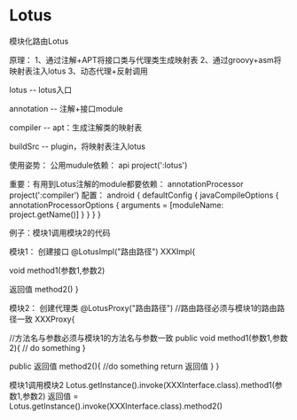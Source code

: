 # Lotus
模块化路由Lotus

原理：
1、通过注解+APT将接口类与代理类生成映射表
2、通过groovy+asm将映射表注入lotus
3、动态代理+反射调用

lotus -- lotus入口

annotation -- 注解+接口module

compiler -- apt：生成注解类的映射表

buildSrc -- plugin，将映射表注入lotus

使用姿势：
公用mudule依赖：
api project(':lotus')

重要：有用到Lotus注解的module都要依赖：
annotationProcessor project(':compiler')
配置：
android {
  defaultConfig {
      javaCompileOptions {
          annotationProcessorOptions {
              arguments = [moduleName: project.getName()]
          }
      }
  }
}


例子：模块1调用模块2的代码

模块1：
创建接口
@LotusImpl("路由路径")
XXXImpl{
  
  void method1(参数1,参数2)
  
  返回值 method2()
}

模块2：
创建代理类
@LotusProxy("路由路径")  //路由路径必须与模块1的路由路径一致
XXXProxy{

  //方法名与参数必须与模块1的方法名与参数一致
  public void method1(参数1,参数2){
      // do something
  }
  
  public 返回值 method2(){
     //do something
     return 返回值
  }
}


模块1调用模块2
Lotus.getInstance().invoke(XXXInterface.class).method1(参数1,参数2)
返回值 = Lotus.getInstance().invoke(XXXInterface.class).method2()



